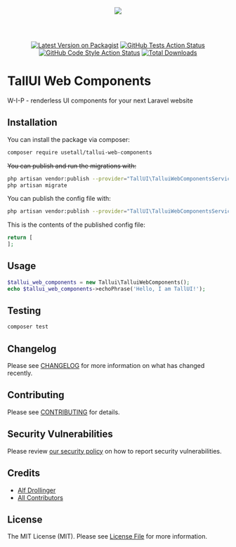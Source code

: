 <div align="center">

<img src="https://raw.githubusercontent.com/usetall/tallui-art/main/logo/logo-gh.png" />

<br><br>

[![Latest Version on Packagist](https://img.shields.io/packagist/v/usetall/tallui-web-components.svg?style=flat-square)](https://packagist.org/packages/usetall/tallui-web-components) [![GitHub Tests Action Status](https://img.shields.io/github/workflow/status/usetall/tallui-web-components/run-tests?label=tests&style=flat-square)](https://github.com/usetall/tallui-web-components/actions?query=workflow%3ATests+branch%3Amaster) [![GitHub Code Style Action Status](https://img.shields.io/github/workflow/status/usetall/tallui-web-components/Check%20&%20fix%20styling?label=code%20style&style=flat-square)](https://github.com/usetall/tallui-web-components/actions?query=workflow%3A"Check+%26+fix+styling"+branch%3Amaster) [![Total Downloads](https://img.shields.io/packagist/dt/usetall/tallui-web-components.svg?style=flat-square)](https://packagist.org/packages/usetall/tallui-web-components)

</div>

# TallUI Web Components
W-I-P - renderless UI components for your next Laravel website

## Installation

You can install the package via composer:

```bash
composer require usetall/tallui-web-components
```

~~You can publish and run the migrations with:~~

```bash
php artisan vendor:publish --provider="TallUI\TalluiWebComponentsServiceProvider" --tag="tallui-web-components-migrations"
php artisan migrate
```

You can publish the config file with:
```bash
php artisan vendor:publish --provider="TallUI\TalluiWebComponentsServiceProvider" --tag="tallui-web-components-config"
```

This is the contents of the published config file:

```php
return [
];
```

## Usage

```php
$tallui_web_components = new Tallui\TalluiWebComponents();
echo $tallui_web_components->echoPhrase('Hello, I am TallUI!');
```

## Testing

```bash
composer test
```

## Changelog

Please see [CHANGELOG](CHANGELOG.md) for more information on what has changed recently.

## Contributing

Please see [CONTRIBUTING](.github/CONTRIBUTING.md) for details.

## Security Vulnerabilities

Please review [our security policy](../../security/policy) on how to report security vulnerabilities.

## Credits

- [Alf Drollinger](https://github.com/adrolli)
- [All Contributors](../../contributors)

## License

The MIT License (MIT). Please see [License File](LICENSE.md) for more information.
